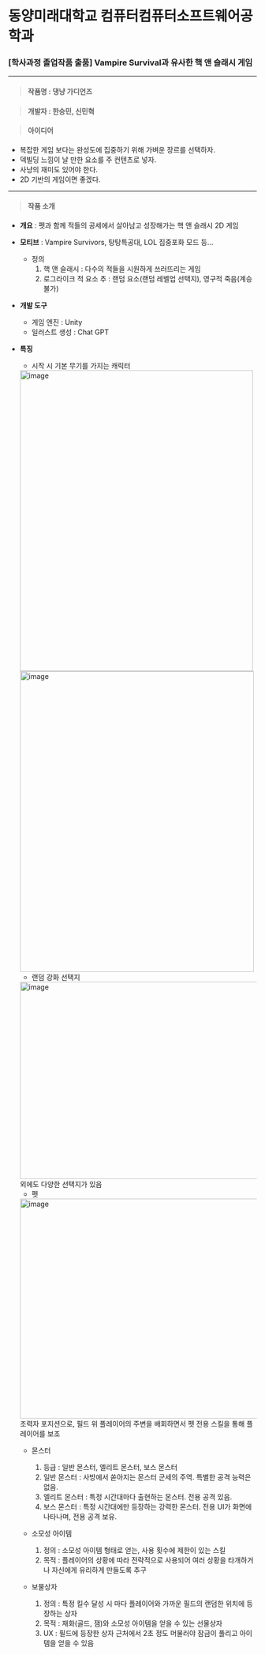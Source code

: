 # 동양미래대학교 컴퓨터컴퓨터소프트웨어공학과
### [학사과정 졸업작품 출품] Vampire Survival과 유사한 핵 앤 슬래시 게임

***

> #### 작품명 : 댕냥 가디언즈

> #### 개발자 : 한승민, 신민혁

> #### 아이디어
  - 복잡한 게임 보다는 완성도에 집중하기 위해 가벼운 장르를 선택하자.
  - 덱빌딩 느낌이 날 만한 요소를 주 컨텐츠로 넣자.
  - 사냥의 재미도 있어야 한다.
  - 2D 기반의 게임이면 좋겠다.

***

> #### 작품 소개
- __개요__ : 펫과 함께 적들의 공세에서 살아남고 성장해가는 핵 앤 슬래시 2D 게임

- __모티브__ : Vampire Survivors, 탕탕특공대, LOL 집중포화 모드 등...
  - 정의
    1) 핵 앤 슬래시 : 다수의 적들을 시원하게 쓰러뜨리는 게임
    2) 로그라이크 적 요소 추 : 랜덤 요소(랜덤 레벨업 선택지), 영구적 죽음(계승 불가)
   
- __개발 도구__
  -  게임 엔진 : Unity
  -  일러스트 생성 : Chat GPT
 
- __특징__
  - 시작 시 기본 무기를 가지는 캐릭터
  <img width="472" height="609" alt="image" src="https://github.com/user-attachments/assets/27c3029f-e82d-421e-9196-7f3f3e4f8529" />
  <img width="474" height="609" alt="image" src="https://github.com/user-attachments/assets/eab81be7-5f0b-4f6a-b04f-41525320346e" />

  - 랜덤 강화 선택지
  <img width="1019" height="399" alt="image" src="https://github.com/user-attachments/assets/e7ceaf53-729a-4c70-83e0-c0aca7c55cfb" />
  외에도 다양한 선택지가 있음

  - 펫
  <img width="1103" height="445" alt="image" src="https://github.com/user-attachments/assets/2ce167a8-04eb-44b4-8439-e6eb13bc4fbd" />
  조력자 포지션으로, 필드 위 플레이어의 주변을 배회하면서 펫 전용 스킬을 통해 플레이어를 보조

  - 몬스터
    1) 등급 : 일반 몬스터, 엘리트 몬스터, 보스 몬스터
    2) 일반 몬스터 : 사방에서 쏟아지는 몬스터 군세의 주역. 특별한 공격 능력은 없음.
    3) 엘리트 몬스터 : 특정 시간대마다 출현하는 몬스터. 전용 공격 있음.
    4) 보스 몬스터 : 특정 시간대에만 등장하는 강력한 몬스터. 전용 UI가 화면에 나타나며, 전용 공격 보유.

  - 소모성 아이템
    1) 정의 : 소모성 아이템 형태로 얻는, 사용 횟수에 제한이 있는 스킬
    2) 목적 : 플레이어의 상황에 따라 전략적으로 사용되어 여러 상황을 타개하거나 자신에게 유리하게 만들도록 추구

  - 보물상자
    1) 정의 : 특정 킬수 달성 시 마다 플레이어와 가까운 필드의 랜덤한 위치에 등장하는 상자
    2) 목적 : 재화(골드, 잼)와 소모성 아이템을 얻을 수 있는 선물상자
    3) UX : 필드에 등장한 상자 근처에서 2초 정도 머물러야 잠금이 풀리고 아이템을 얻을 수 있음
    
